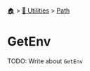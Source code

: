 <!--startTocHeader-->
[🏠](../../README.md) > [🔧 Utilities](../README.md) > [Path](README.md)
# GetEnv
<!--endTocHeader-->

TODO: Write about `GetEnv`

<!--startTocSubTopic-->
<!--endTocSubTopic-->